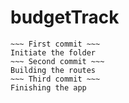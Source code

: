 # budgetTrack
~~~
~~~ First commit ~~~
Initiate the folder
~~~ Second commit ~~~
Building the routes
~~~ Third commit ~~~
Finishing the app
~~~